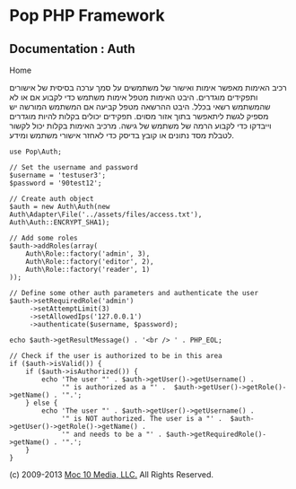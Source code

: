 Pop PHP Framework
=================

Documentation : Auth
--------------------

Home

רכיב האימות מאפשר אימות ואישור של משתמשים על סמך ערכה בסיסית של אישורים
ותפקידים מוגדרים. היבט האימות מטפל אימות משתמש כדי לקבוע אם או לא
שהמשתמש רשאי בכלל. היבט ההרשאה מטפל קביעה אם המשתמש המורשה יש מספיק לגשת
ליתאפשר בתוך אזור מסוים. תפקידים יכולים בקלות להיות מוגדרים וייבדקו כדי
לקבוע הרמה של משתמש של גישה. מרכיב האימות בקלות יכול לקשור לטבלת מסד
נתונים או קובץ בדיסק כדי לאחזר אישורי משתמש ומידע.

    use Pop\Auth;

    // Set the username and password
    $username = 'testuser3';
    $password = '90test12';

    // Create auth object
    $auth = new Auth\Auth(new Auth\Adapter\File('../assets/files/access.txt'), Auth\Auth::ENCRYPT_SHA1);

    // Add some roles
    $auth->addRoles(array(
        Auth\Role::factory('admin', 3),
        Auth\Role::factory('editor', 2),
        Auth\Role::factory('reader', 1)
    ));

    // Define some other auth parameters and authenticate the user
    $auth->setRequiredRole('admin')
         ->setAttemptLimit(3)
         ->setAllowedIps('127.0.0.1')
         ->authenticate($username, $password);

    echo $auth->getResultMessage() . '<br /> ' . PHP_EOL;

    // Check if the user is authorized to be in this area
    if ($auth->isValid()) {
        if ($auth->isAuthorized()) {
            echo 'The user "' . $auth->getUser()->getUsername() .
                 '" is authorized as a "' .  $auth->getUser()->getRole()->getName() . '".';
        } else {
            echo 'The user "' . $auth->getUser()->getUsername() .
                 '" is NOT authorized. The user is a "' .  $auth->getUser()->getRole()->getName() .
                 '" and needs to be a "' . $auth->getRequiredRole()->getName() . '".';
        }
    }

\(c) 2009-2013 [Moc 10 Media, LLC.](http://www.moc10media.com) All
Rights Reserved.
